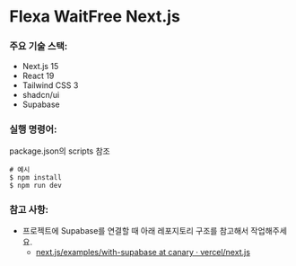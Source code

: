 # Flexa WaitFree Next.js

### 주요 기술 스택:

- Next.js 15
- React 19
- Tailwind CSS 3
- shadcn/ui
- Supabase

### 실행 명령어:

package.json의 scripts 참조

```shell
# 예시
$ npm install
$ npm run dev
```

### 참고 사항:

- 프로젝트에 Supabase를 연결할 때 아래 레포지토리 구조를 참고해서 작업해주세요.
  - [next.js/examples/with-supabase at canary · vercel/next.js](https://github.com/vercel/next.js/tree/canary/examples/with-supabase)
